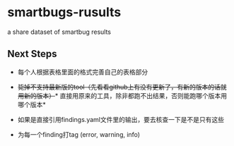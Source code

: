 # smartbugs-rusults

a share dataset of smartbug results

## Next Steps

*   每个人根据表格里面的格式完善自己的表格部分

*   ~~毙掉不支持最新版的tool（先看看github上有没有更新了，有新的版本的话就用新的版本）~~* 直接用原来的工具，除非都跑不出结果，否则能跑哪个版本用哪个版本*

*   如果是直接引用findings.yaml文件里的输出，要去核查一下是不是只有这些

*   为每一个finding打tag (error, warning, info)&#x20;

